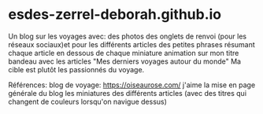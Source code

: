# esdes-zerrel-deborah.github.io
Un blog sur les voyages avec:
  des photos
  des onglets de renvoi (pour les réseaux sociaux)et pour les différents articles
  des petites phrases résumant chaque article en dessous de chaque miniature
  animation sur mon titre 
  bandeau avec les articles "Mes derniers voyages autour du monde"
  Ma cible est plutôt les passionnés du voyage.
 
  
Références: 
  blog de voyage: https://oiseaurose.com/
    j'aime la mise en page générale du blog
    les miniatures des différents articles (avec des titres qui changent de couleurs lorsqu'on navigue dessus)
  

